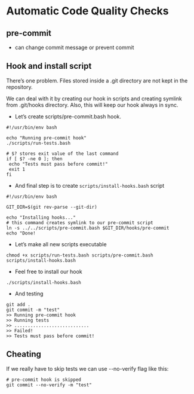 # Automatic Code Quality Checks

## pre-commit
 - can change commit message or prevent commit

## Hook and install script

There’s one problem. Files stored inside a .git directory are not kept in the repository.

We can deal with it by creating our hook in scripts and creating symlink from .git/hooks directory. Also, this will keep our hook always in sync.

- Let’s create scripts/pre-commit.bash hook.

```
#!/usr/bin/env bash

echo "Running pre-commit hook"
./scripts/run-tests.bash

# $? stores exit value of the last command
if [ $? -ne 0 ]; then
 echo "Tests must pass before commit!"
 exit 1
fi
```

- And final step is to create `scripts/install-hooks.bash` script

```
#!/usr/bin/env bash

GIT_DIR=$(git rev-parse --git-dir)

echo "Installing hooks..."
# this command creates symlink to our pre-commit script
ln -s ../../scripts/pre-commit.bash $GIT_DIR/hooks/pre-commit
echo "Done!
```

- Let’s make all new scripts executable

```
chmod +x scripts/run-tests.bash scripts/pre-commit.bash scripts/install-hooks.bash
```

- Feel free to install our hook

```
./scripts/install-hooks.bash
```

- And testing

```
git add .
git commit -m "test"
>> Running pre-commit hook
>> Running tests
>> ............................
>> Failed!
>> Tests must pass before commit!
```

## Cheating

If we really have to skip tests we can use --no-verify flag like this:

```
# pre-commit hook is skipped
git commit --no-verify -m "test"
```
